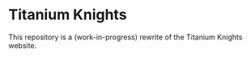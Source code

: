 # Titanium Knights

This repository is a (work-in-progress) rewrite of the Titanium Knights website.